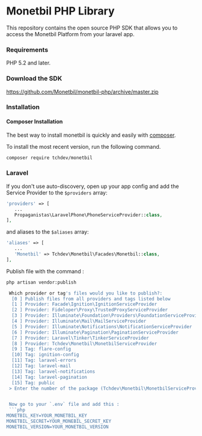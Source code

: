 # Monetbil PHP Library

This repository contains the open source PHP SDK that allows you to access the Monetbil Platform from your laravel app.

### Requirements

PHP 5.2 and later.

### Download the SDK

https://github.com/Monetbil/monetbil-php/archive/master.zip

### Installation

#### Composer Installation
The best way to install monetbil is quickly and easily with [composer](https://getcomposer.org/).

To install the most recent version, run the following command.

```bash
composer require tchdev/monetbil
```

### Laravel

If you don't use auto-discovery, open up your app config and add the Service Provider to the `$providers` array:

 ```php
'providers' => [
    ...
    Propaganistas\LaravelPhone\PhoneServiceProvider::class,
],
```
and aliases to the `$aliases` array:
 ```php
'aliases' => [
    ...
    'Monetbil' => Tchdev\Monetbil\Facades\Monetbil::class,
],
```

Publish file with the command :
```bash
php artisan vendor:publish

 Which provider or tag's files would you like to publish?:
  [0 ] Publish files from all providers and tags listed below
  [1 ] Provider: Facade\Ignition\IgnitionServiceProvider
  [2 ] Provider: Fideloper\Proxy\TrustedProxyServiceProvider
  [3 ] Provider: Illuminate\Foundation\Providers\FoundationServiceProvider
  [4 ] Provider: Illuminate\Mail\MailServiceProvider
  [5 ] Provider: Illuminate\Notifications\NotificationServiceProvider
  [6 ] Provider: Illuminate\Pagination\PaginationServiceProvider
  [7 ] Provider: Laravel\Tinker\TinkerServiceProvider
  [8 ] Provider: Tchdev\Monetbil\MonetbilServiceProvider
  [9 ] Tag: flare-config
  [10] Tag: ignition-config
  [11] Tag: laravel-errors
  [12] Tag: laravel-mail
  [13] Tag: laravel-notifications
  [14] Tag: laravel-pagination
  [15] Tag: public
 > Enter the number of the package (Tchdev\Monetbil\MonetbilServiceProvider) and press "enter"


 Now go to your `.env` file and add this :
 ```php
MONETBIL_KEY=YOUR_MONETBIL_KEY
MONETBIL_SECRET=YOUR_MONEBIL_SECRET_KEY
MONETBIL_VERSION=YOUR_MONETBIL_VERSION
``` 
